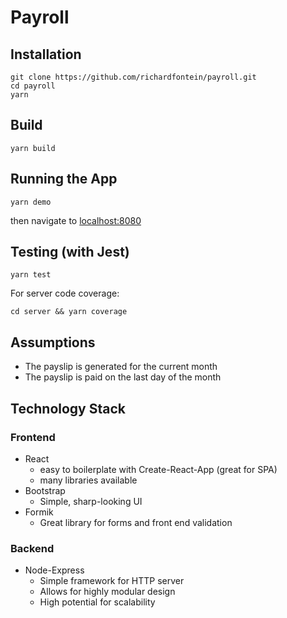 # Payroll

## Installation

```
git clone https://github.com/richardfontein/payroll.git
cd payroll
yarn
```

## Build

```
yarn build
```

## Running the App

```
yarn demo
```

then navigate to [localhost:8080](http://localhost:8080)

## Testing (with Jest)

```
yarn test
```

For server code coverage:

```
cd server && yarn coverage
```

## Assumptions

- The payslip is generated for the current month
- The payslip is paid on the last day of the month

## Technology Stack

### Frontend

- React
  - easy to boilerplate with Create-React-App (great for SPA)
  - many libraries available
- Bootstrap
  - Simple, sharp-looking UI
- Formik
  - Great library for forms and front end validation

### Backend

- Node-Express
  - Simple framework for HTTP server
  - Allows for highly modular design
  - High potential for scalability

